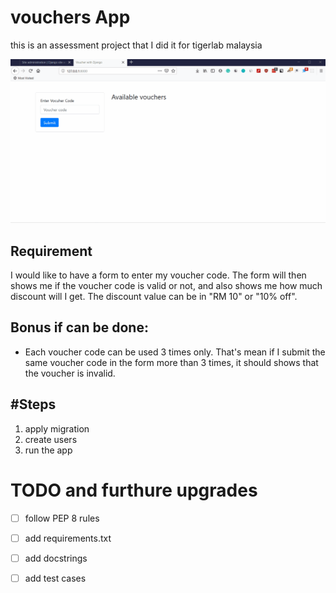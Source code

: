 # vouchers App
this is an assessment project that I did it for tigerlab malaysia

![vocher django app demo](/doc/voucher-demo.gif)

## Requirement
I would like to have a form to enter my voucher code. The form will then shows me if the voucher code is valid or not, and also shows me how much discount will I get. The discount value can be in "RM 10" or "10% off". 

## Bonus if can be done:
- Each voucher code can be used 3 times only. That's mean if I submit the same voucher code in the form more than 3 times, it should shows that the voucher is invalid.

## #Steps
1. apply migration
2. create users
3. run the app

# TODO and furthure upgrades
- [ ] follow PEP 8 rules
- [ ] add requirements.txt
- [ ] add docstrings
- [ ] add test cases





